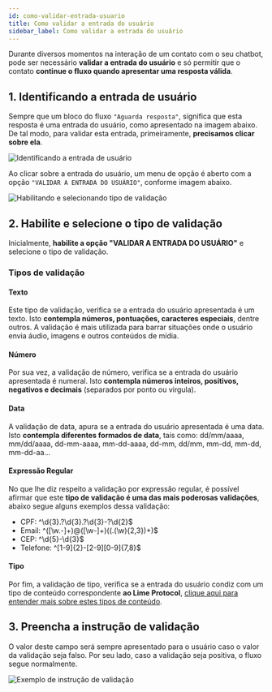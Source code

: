 ```yaml
---
id: como-validar-entrada-usuario
title: Como validar a entrada do usuário
sidebar_label: Como validar a entrada do usuário
---
```


Durante diversos momentos na interação de um contato com o seu chatbot, pode ser necessário **validar a entrada do usuário** e só permitir que o contato **continue o fluxo quando apresentar uma resposta válida**.

## 1. Identificando a entrada de usuário

Sempre que um bloco do fluxo `"Aguarda resposta"`, significa que esta resposta é uma entrada do usuário, como apresentado na imagem abaixo. De tal modo, para validar esta entrada, primeiramente, **precisamos clicar sobre ela**.

![Identificando a entrada de usuário](/img/builder/salvando-entrada-variavel-1.png)<br/>

Ao clicar sobre a entrada do usuário, um menu de opção é aberto com a opção `"VALIDAR A ENTRADA DO USUÁRIO"`, conforme imagem abaixo.

![Habilitando e selecionando tipo de validação](/img/builder/como-validar-entrada-usuario-1.png)<br/>

## 2. Habilite e selecione o tipo de validação

Inicialmente, **habilite a opção "VALIDAR A ENTRADA DO USUÁRIO"** e selecione o tipo de validação.


### Tipos de validação

#### Texto

Este tipo de validação, verifica se a entrada do usuário apresentada é um texto. Isto **contempla números, pontuações, caracteres especiais**, dentre outros. A validação é mais utilizada para barrar situações onde o usuário envia áudio, imagens e outros conteúdos de mídia.

#### Número

Por sua vez, a validação de número, verifica se a entrada do usuário apresentada é numeral. Isto **contempla números inteiros, positivos, negativos e decimais** (separados por ponto ou virgula).

#### Data

A validação de data, apura se a entrada do usuário apresentada é uma data. Isto **contempla diferentes formados de data**, tais como: dd/mm/aaaa, mm/dd/aaaa, dd-mm-aaaa, mm-dd-aaaa, dd-mm, dd/mm, mm-dd, mm-dd, mm-dd-aa...

#### Expressão Regular

No que lhe diz respeito a validação por expressão regular, é possível afirmar que este **tipo de validação é uma das mais poderosas validações**, abaixo segue alguns exemplos dessa validação:

* CPF: ^\d{3}.?\d{3}.?\d{3}-?\d{2}$
* Email: ^([\w\.\-]+)@([\w\-]+)((\.(\w){2,3})+)$
* CEP: ^\d{5}-\d{3}$
* Telefone: ^[1-9]{2}-[2-9][0-9]{7,8}$

#### Tipo

Por fim, a validação de tipo, verifica se a entrada do usuário condiz com um tipo de conteúdo correspondente **ao Lime Protocol**, [clique aqui para entender mais sobre estes tipos de conteúdo](https://docs.blip.ai/#content-types).

## 3. Preencha a instrução de validação

O valor deste campo será sempre apresentado para o usuário caso o valor da validação seja falso. Por seu lado, caso a validação seja positiva, o fluxo segue normalmente.

![Exemplo de instrução de validação](/img/builder/como-validar-entrada-usuario-2.png)<br/>